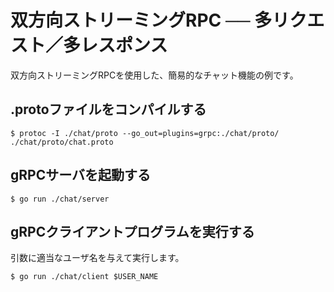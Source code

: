 # 双方向ストリーミングRPC ── 多リクエスト／多レスポンス

双方向ストリーミングRPCを使用した、簡易的なチャット機能の例です。

## .protoファイルをコンパイルする

```
$ protoc -I ./chat/proto --go_out=plugins=grpc:./chat/proto/ ./chat/proto/chat.proto
```

## gRPCサーバを起動する

```
$ go run ./chat/server
```

## gRPCクライアントプログラムを実行する

引数に適当なユーザ名を与えて実行します。

```
$ go run ./chat/client $USER_NAME
```
